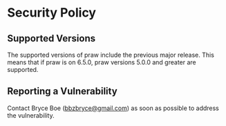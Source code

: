 # Security Policy

## Supported Versions

The supported versions of praw include the previous major release. 
This means that if praw is on 6.5.0, praw versions 5.0.0 and greater are supported.

## Reporting a Vulnerability

Contact Bryce Boe (bbzbryce@gmail.com) as soon as possible to address
the vulnerability.
